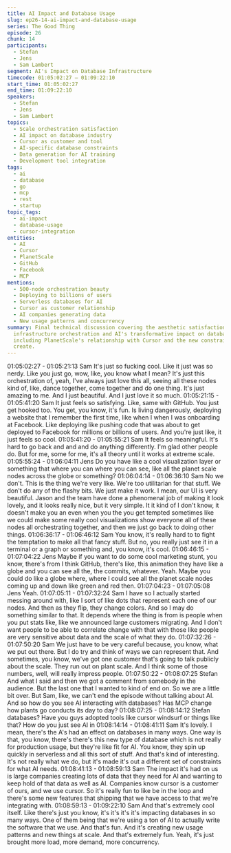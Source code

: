 ```yaml
---
title: AI Impact and Database Usage
slug: ep26-14-ai-impact-and-database-usage
series: The Good Thing
episode: 26
chunk: 14
participants:
  - Stefan
  - Jens
  - Sam Lambert
segment: AI's Impact on Database Infrastructure
timecode: 01:05:02:27 – 01:09:22:10
start_time: 01:05:02:27
end_time: 01:09:22:10
speakers:
  - Stefan
  - Jens
  - Sam Lambert
topics:
  - Scale orchestration satisfaction
  - AI impact on database industry
  - Cursor as customer and tool
  - AI-specific database constraints
  - Data generation for AI training
  - Development tool integration
tags:
  - ai
  - database
  - go
  - mcp
  - rest
  - startup
topic_tags:
  - ai-impact
  - database-usage
  - cursor-integration
entities:
  - AI
  - Cursor
  - PlanetScale
  - GitHub
  - Facebook
  - MCP
mentions:
  - 500-node orchestration beauty
  - Deploying to billions of users
  - Serverless databases for AI
  - Cursor as customer relationship
  - AI companies generating data
  - New usage patterns and concurrency
summary: Final technical discussion covering the aesthetic satisfaction of large-scale
  infrastructure orchestration and AI's transformative impact on database usage patterns,
  including PlanetScale's relationship with Cursor and the new constraints AI applications
  create.
---
```


01:05:02:27 - 01:05:21:13
Sam
It's just so fucking cool. Like it just was so nerdy. Like you just go, wow, like, you know what I
mean? It's just this orchestration of, yeah, I've always just love this all, seeing all these nodes
kind of, like, dance together, come together and do one thing. It's just amazing to me. And I just
beautiful. And I just love it so much.
01:05:21:15 - 01:05:41:20
Sam
It just feels so satisfying. Like, same with GitHub. You just get hooked too. You get, you know,
it's fun. Is living dangerously, deploying a website that I remember the first time, like when I
when I was onboarding at Facebook. Like deploying like pushing code that was about to get
deployed to Facebook for millions or billions of users. And you're just like, it just feels so cool.
01:05:41:20 - 01:05:55:21
Sam
It feels so meaningful. It's hard to go back and and and do anything differently. I'm glad other
people do. But for me, some for me, it's all theory until it works at extreme scale.
01:05:55:24 - 01:06:04:11
Jens
Do you have like a cool visualization layer or something that where you can where you can see,
like all the planet scale nodes across the globe or something?
01:06:04:14 - 01:06:36:10
Sam
No we don't. This is the thing we're very like. We're too utilitarian for that stuff. We don't do any
of the flashy bits. We just make it work. I mean, our UI is very beautiful. Jason and the team
have done a phenomenal job of making it look lovely, and it looks really nice, but it very simple.
It it kind of I don't know, it doesn't make you an even when you the you get tempted sometimes
like we could make some really cool visualizations show everyone all of these nodes all
orchestrating together, and then we just go back to doing other things.
01:06:36:17 - 01:06:46:12
Sam
You know, it's really hard to to fight the temptation to make all that fancy stuff. But no, you really
just see it in a terminal or a graph or something and, you know, it's cool.
01:06:46:15 - 01:07:04:22
Jens
Maybe if you want to do some cool marketing stunt, you know, there's from I think GitHub,
there's like, this animation they have like a globe and you can see all the, the commits,
whatever. Yeah. Maybe you could do like a globe where, where I could see all the planet scale
nodes coming up and down like green and red then.
01:07:04:23 - 01:07:05:08
Jens
Yeah.
01:07:05:11 - 01:07:32:24
Sam
I have so I actually started messing around with, like I sort of like dots that represent each one
of our nodes. And then as they flip, they change colors. And so I may do something similar to
that. It depends where the thing is from is people when you put stats like, like we announced
large customers migrating. And I don't want people to be able to correlate change with that with
those like people are very sensitive about data and the scale of what they do.
01:07:32:26 - 01:07:50:20
Sam
We just have to be very careful because, you know, what we put out there. But I do try and think
of ways we can represent that. And sometimes, you know, we've got one customer that's going
to talk publicly about the scale. They run out on plant scale. And I think some of those numbers,
well, will really impress people.
01:07:50:22 - 01:08:07:25
Stefan
And what I said and then we got a comment from somebody in the audience. But the last one
that I wanted to kind of end on. So we are a little bit over. But Sam, like, we can't end the
episode without talking about AI. And so how do you see AI interacting with databases? Has
MCP change how plants go conducts its day to day?
01:08:07:25 - 01:08:14:12
Stefan
databases?
Have you guys adopted tools like cursor windsurf or things like that? How do you just see AI in
01:08:14:14 - 01:08:41:11
Sam
It's lovely. I mean, there's the A's had an effect on databases in many ways. One way is that,
you know, there's there's this new type of database which is not really for production usage, but
they're like fit for AI. You know, they spin up quickly in serverless and all this sort of stuff. And
that's kind of interesting. It's not really what we do, but it's made it's out a different set of
constraints for what AI needs.
01:08:41:13 - 01:08:59:13
Sam
The impact it's had on us is large companies creating lots of data that they need for AI and
wanting to keep hold of that data as well as AI. Companies know cursor is a customer of ours,
and we use cursor. So it's really fun to like be in the loop and there's some new features that
shipping that we have access to that we're integrating with.
01:08:59:13 - 01:09:22:10
Sam
And that's extremely cool itself. Like there's just you know, it's it's it's it's impacting databases in
so many ways. One of them being that we're using a ton of AI to actually write the software that
we use. And that's fun. And it's creating new usage patterns and new things at scale. And that's
extremely fun. Yeah, it's just brought more load, more demand, more concurrency.